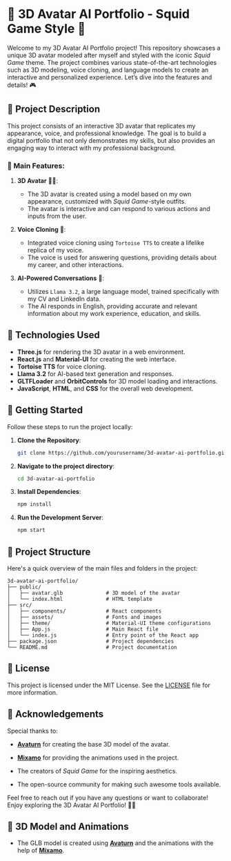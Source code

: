 # 🦑 3D Avatar AI Portfolio - Squid Game Style 🦑

Welcome to my 3D Avatar AI Portfolio project! This repository showcases a unique 3D avatar modeled after myself and styled with the iconic *Squid Game* theme. The project combines various state-of-the-art technologies such as 3D modeling, voice cloning, and language models to create an interactive and personalized experience. Let’s dive into the features and details! 🎮

## 📜 Project Description
This project consists of an interactive 3D avatar that replicates my appearance, voice, and professional knowledge. The goal is to build a digital portfolio that not only demonstrates my skills, but also provides an engaging way to interact with my professional background.

### 🎯 Main Features:
1. **3D Avatar** 🧍‍♂️:
   - The 3D avatar is created using a model based on my own appearance, customized with *Squid Game*-style outfits.
   - The avatar is interactive and can respond to various actions and inputs from the user.

2. **Voice Cloning** 🎤:
   - Integrated voice cloning using `Tortoise TTS` to create a lifelike replica of my voice.
   - The voice is used for answering questions, providing details about my career, and other interactions.

3. **AI-Powered Conversations** 🤖:
   - Utilizes `Llama 3.2`, a large language model, trained specifically with my CV and LinkedIn data.
   - The AI responds in English, providing accurate and relevant information about my work experience, education, and skills.

## 🔧 Technologies Used
- **Three.js** for rendering the 3D avatar in a web environment.
- **React.js** and **Material-UI** for creating the web interface.
- **Tortoise TTS** for voice cloning.
- **Llama 3.2** for AI-based text generation and responses.
- **GLTFLoader** and **OrbitControls** for 3D model loading and interactions.
- **JavaScript**, **HTML**, and **CSS** for the overall web development.

## 🚀 Getting Started
Follow these steps to run the project locally:

1. **Clone the Repository**:
   ```bash
   git clone https://github.com/yourusername/3d-avatar-ai-portfolio.git
   ```
2. **Navigate to the project directory**:
   ```bash
   cd 3d-avatar-ai-portfolio
   ```
3. **Install Dependencies**:
   ```bash
   npm install
   ```
4. **Run the Development Server**:
   ```bash
   npm start
   ```

## 📁 Project Structure
Here's a quick overview of the main files and folders in the project:

```
3d-avatar-ai-portfolio/
├── public/
│   ├── avatar.glb              # 3D model of the avatar
│   └── index.html              # HTML template
├── src/
│   ├── components/             # React components
│   ├── assets/                 # Fonts and images
│   ├── theme/                  # Material-UI theme configurations
│   ├── App.js                  # Main React file
│   └── index.js                # Entry point of the React app
├── package.json                # Project dependencies
└── README.md                   # Project documentation
```

## 📜 License
This project is licensed under the MIT License. See the [LICENSE](LICENSE) file for more information.

## 🙏 Acknowledgements
Special thanks to:
- **[Avaturn](https://avaturn.me/)** for creating the base 3D model of the avatar.
- **[Mixamo](https://www.mixamo.com)** for providing the animations used in the project.

- The creators of *Squid Game* for the inspiring aesthetics.
- The open-source community for making such awesome tools available.

Feel free to reach out if you have any questions or want to collaborate! Enjoy exploring the 3D Avatar AI Portfolio! 🎨🦑

## 🎨 3D Model and Animations
   - The GLB model is created using **[Avaturn](https://avaturn.me/)** and the animations with the help of **[Mixamo](https://www.mixamo.com)**.
